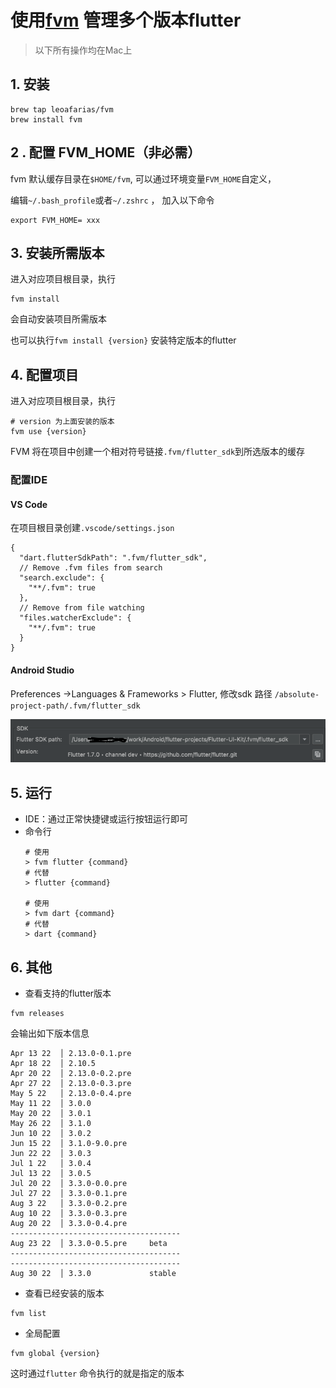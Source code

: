 # 使用[fvm](https://github.com/fluttertools/fvm) 管理多个版本flutter

> 以下所有操作均在Mac上

## 1. 安装

```she
brew tap leoafarias/fvm
brew install fvm
```

## 2 . 配置 **FVM_HOME**（非必需）

fvm 默认缓存目录在`$HOME/fvm`, 可以通过环境变量`FVM_HOME`自定义，

编辑`~/.bash_profile`或者`~/.zshrc` ， 加入以下命令

```shell
export FVM_HOME= xxx
```

## 3. 安装所需版本

进入对应项目根目录，执行

```shell
fvm install
```

会自动安装项目所需版本

也可以执行`fvm install {version}` 安装特定版本的flutter

## 4. 配置项目

进入对应项目根目录，执行

```shell
# version 为上面安装的版本
fvm use {version}
```

FVM 将在项目中创建一个相对符号链接`.fvm/flutter_sdk`到所选版本的缓存

### 配置IDE

#### VS Code

在项目根目录创建`.vscode/settings.json`

```shell
{
  "dart.flutterSdkPath": ".fvm/flutter_sdk",
  // Remove .fvm files from search
  "search.exclude": {
    "**/.fvm": true
  },
  // Remove from file watching
  "files.watcherExclude": {
    "**/.fvm": true
  }
}
```

#### Android Studio

Preferences ->Languages & Frameworks > Flutter, 修改sdk 路径 `/absolute-project-path/.fvm/flutter_sdk`

![](./assets/fvm.png)

## 5. 运行

* IDE：通过正常快捷键或运行按钮运行即可
* 命令行
  ```shell
  # 使用
  > fvm flutter {command}
  # 代替
  > flutter {command}
  
  # 使用
  > fvm dart {command}
  # 代替
  > dart {command}
  ```



## 6. 其他

*  查看支持的flutter版本

```shell
fvm releases
```
会输出如下版本信息
```shell
Apr 13 22  │ 2.13.0-0.1.pre
Apr 18 22  │ 2.10.5
Apr 20 22  │ 2.13.0-0.2.pre
Apr 27 22  │ 2.13.0-0.3.pre
May 5 22   │ 2.13.0-0.4.pre
May 11 22  │ 3.0.0
May 20 22  │ 3.0.1
May 26 22  │ 3.1.0
Jun 10 22  │ 3.0.2
Jun 15 22  │ 3.1.0-9.0.pre
Jun 22 22  │ 3.0.3
Jul 1 22   │ 3.0.4
Jul 13 22  │ 3.0.5
Jul 20 22  │ 3.3.0-0.0.pre
Jul 27 22  │ 3.3.0-0.1.pre
Aug 3 22   │ 3.3.0-0.2.pre
Aug 10 22  │ 3.3.0-0.3.pre
Aug 20 22  │ 3.3.0-0.4.pre
--------------------------------------
Aug 23 22  │ 3.3.0-0.5.pre     beta
--------------------------------------
--------------------------------------
Aug 30 22  │ 3.3.0             stable
```

* 查看已经安装的版本

```shell
fvm list
```

* 全局配置

```she
fvm global {version}
```

这时通过`flutter` 命令执行的就是指定的版本 
